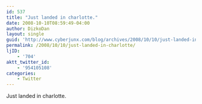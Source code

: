 ```yaml
---
id: 537
title: "Just landed in charlotte."
date: 2008-10-10T08:59:49-04:00
author: DizkoDan
layout: single
guid: 'http://www.cyberjunx.com/blog/archives/2008/10/10/just-landed-in-charlotte/'
permalink: /2008/10/10/just-landed-in-charlotte/
ljID:
    - '704'
aktt_twitter_id:
    - '954105108'
categories:
    - Twitter
---
```


Just landed in charlotte.